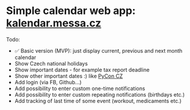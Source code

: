 Simple calendar web app: [kalendar.messa.cz](https://kalendar.messa.cz/)
========================================================================

Todo:

- :white_check_mark: Basic version (MVP): just display current, previous and next month calendar
- Show Czech national holidays
- Show important dates - for example tax report deadline
- Show other important dates :) like [PyCon CZ](https://cz.pycon.org/2017/)
- Add login (via FB, Github...)
- Add possibility to enter custom one-time notifications
- Add possibility to enter custom repeating notifications (birthdays etc.)
- Add tracking of last time of some event (workout, medicaments etc.)
